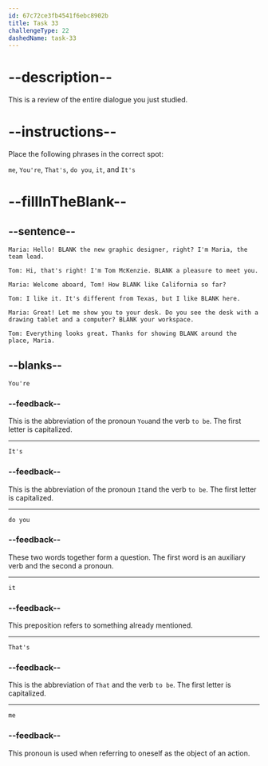 ```yaml
---
id: 67c72ce3fb4541f6ebc8902b
title: Task 33
challengeType: 22
dashedName: task-33
---
```

<!-- REVIEW -->

# --description--

This is a review of the entire dialogue you just studied.

# --instructions--

Place the following phrases in the correct spot:

`me`, `You're`, `That's`, `do you`, `it`, and `It's`

# --fillInTheBlank--

## --sentence--

`Maria: Hello! BLANK the new graphic designer, right? I'm Maria, the team lead.`

`Tom: Hi, that's right! I'm Tom McKenzie. BLANK a pleasure to meet you.`

`Maria: Welcome aboard, Tom! How BLANK like California so far?`

`Tom: I like it. It's different from Texas, but I like BLANK here.`

`Maria: Great! Let me show you to your desk. Do you see the desk with a drawing tablet and a computer? BLANK your workspace.`

`Tom: Everything looks great. Thanks for showing BLANK around the place, Maria.`

## --blanks--

`You're`

### --feedback--

This is the abbreviation of the pronoun `You`and the verb `to be`. The first letter is capitalized.

---

`It's`

### --feedback--

This is the abbreviation of the pronoun `It`and the verb `to be`. The first letter is capitalized.

---

`do you`

### --feedback--

These two words together form a question. The first word is an auxiliary verb and the second a pronoun.

---

`it`

### --feedback--

This preposition refers to something already mentioned.

---

`That's`

### --feedback--

This is the abbreviation of `That` and the verb `to be`. The first letter is capitalized.

---

`me`

### --feedback--

This pronoun is used when referring to oneself as the object of an action.
